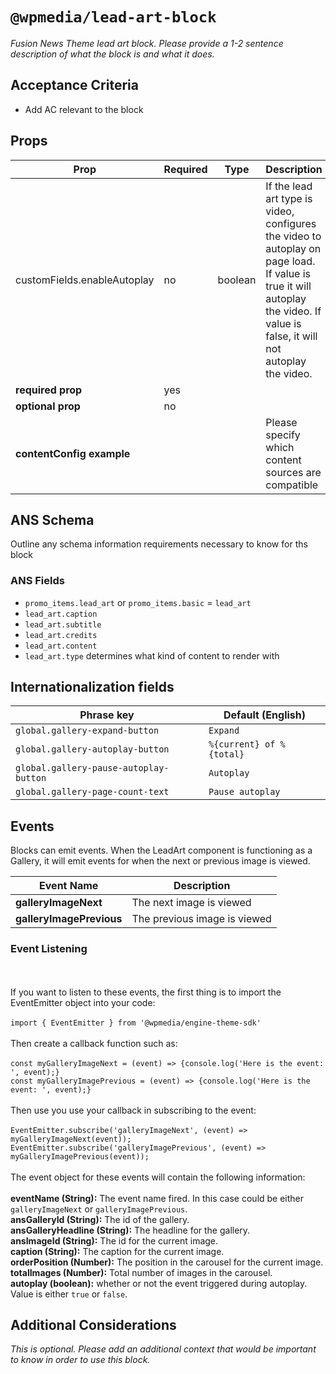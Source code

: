 # `@wpmedia/lead-art-block`
_Fusion News Theme lead art block. Please provide a 1-2 sentence description of what the block is and what it does._

## Acceptance Criteria

- Add AC relevant to the block

## Props

| **Prop**                    | **Required** | **Type** | **Description**                                                                                                                                                               |
| --------------------------- | ------------ | -------- | ----------------------------------------------------------------------------------------------------------------------------------------------------------------------------- |
| customFields.enableAutoplay | no           | boolean  | If the lead art type is video, configures the video to autoplay on page load. If value is true it will autoplay the video. If value is false, it will not autoplay the video. |
| **required prop**           | yes          |          |                                                                                                                                                                               |
| **optional prop**           | no           |          |                                                                                                                                                                               |
| **contentConfig example**   |              |          | Please specify which content sources are compatible                                                                                                                           |

## ANS Schema

Outline any schema information requirements necessary to know for ths block

### ANS Fields

- `promo_items.lead_art` or `promo_items.basic` = `lead_art`
- `lead_art.caption`
- `lead_art.subtitle`
- `lead_art.credits`
- `lead_art.content`
- `lead_art.type` determines what kind of content to render with

## Internationalization fields

| Phrase key                             | Default (English)        |
| -------------------------------------- | ------------------------ |
| `global.gallery-expand-button`         | `Expand`                 |
| `global.gallery-autoplay-button`       | `%{current} of %{total}` |
| `global.gallery-pause-autoplay-button` | `Autoplay`               |
| `global.gallery-page-count-text`       | `Pause autoplay`         |

## Events

Blocks can emit events. When the LeadArt component is functioning as a Gallery, it will emit events for when the next or previous image is viewed.

| **Event Name**           | **Description**              |
| ------------------------ | ---------------------------- |
| **galleryImageNext**     | The next image is viewed     |
| **galleryImagePrevious** | The previous image is viewed |

### Event Listening

<br /><br />
If you want to listen to these events, the first thing is to import the EventEmitter object
into your code:<br /><br />
`import { EventEmitter } from '@wpmedia/engine-theme-sdk'`
<br /><br />
Then create a callback function such as:
<br /><br />
`const myGalleryImageNext = (event) => {console.log('Here is the event: ', event);}`<br />
`const myGalleryImagePrevious = (event) => {console.log('Here is the event: ', event);}`
<br /><br />
Then use you use your callback in subscribing to the event:
<br /><br />
`EventEmitter.subscribe('galleryImageNext', (event) => myGalleryImageNext(event));`
`EventEmitter.subscribe('galleryImagePrevious', (event) => myGalleryImagePrevious(event));`
<br /><br />
The event object for these events will contain the following information:
<br /><br />
**eventName (String):** The event name fired. In this case could be either `galleryImageNext` or `galleryImagePrevious`.<br />
**ansGalleryId (String):** The id of the gallery.<br />
**ansGalleryHeadline (String):** The headline for the gallery.<br />
**ansImageId (String):** The id for the current image.<br />
**caption (String):** The caption for the current image.<br />
**orderPosition (Number):** The position in the carousel for the current image.<br />
**totalImages (Number):** Total number of images in the carousel.<br />
**autoplay (boolean):** whether or not the event triggered during autoplay. Value is either `true` or `false`.<br />

## Additional Considerations

_This is optional. Please add an additional context that would be important to know in order to use this block._

